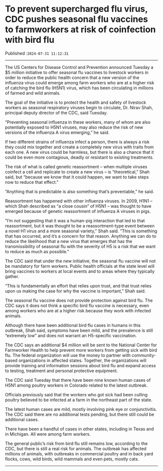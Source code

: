 # To prevent supercharged flu virus, CDC pushes seasonal flu vaccines to farmworkers at risk of coinfection with bird flu

Published :`2024-07-31 11:12:31`

---

The US Centers for Disease Control and Prevention announced Tuesday a $5 million initiative to offer seasonal flu vaccines to livestock workers in order to reduce the public health concern that a new version of the influenza virus could emerge among farm workers who are at a higher risk of catching the bird flu (H5N1) virus, which has been circulating in millions of farmed and wild animals.

The goal of the initiative is to protect the health and safety of livestock workers as seasonal respiratory viruses begin to circulate, Dr. Nirav Shah, principal deputy director of the CDC, said Tuesday.

“Preventing seasonal influenza in these workers, many of whom are also potentially exposed to H5N1 viruses, may also reduce the risk of new versions of the influenza A virus emerging,” he said.

If two different strains of influenza infect a person, there is always a risk they could mix together and create a completely new virus with traits from each one. A new virus could be harmless, but there is also a chance that it could be even more contagious, deadly or resistant to existing treatments.

The risk of what is called genetic reassortment – when multiple viruses coinfect a cell and replicate to create a new virus – is “theoretical,” Shah said, but “because we know that it could happen, we want to take steps now to reduce that effect.”

“Anything that is predictable is also something that’s preventable,” he said.

Reassortment has happened with other influenza viruses. In 2009, H1N1 – which Shah described as “a close cousin” of H5N1 – was thought to have emerged because of genetic reassortment of influenza A viruses in pigs.

“I’m not suggesting that it was a human-pig interaction that led to that reassortment, but it was thought to be a reassortment-type event between a novel H1 virus and a more seasonal variety,” Shah said. “This is something that has occurred, and it’s a concern for that reason. Anything we can do to reduce the likelihood that a new virus that emerges that has the transmissibility of seasonal flu with the severity of H5 is a risk that we want to reduce as much as possible.”

The CDC said that under the new initiative, the seasonal flu vaccine will not be mandatory for farm workers. Public health officials at the state level will bring vaccines to workers at local events and to areas where they typically gather.

“This is fundamentally an effort that relies upon trust, and that trust relies upon us making the case for why the vaccine is important,” Shah said.

The seasonal flu vaccine does not provide protection against bird flu. The CDC says it does not think a specific bird flu vaccine is necessary, even among workers who are at a higher risk because they work with infected animals.

Although there have been additional bird flu cases in humans in this outbreak, Shah said, symptoms have been mild, and the prevalence is still “extremely low” and does not warrant an H5-specific vaccination.

The CDC says an additional $4 million will be sent to the National Center for Farmworker Health to help prevent more workers from getting sick with bird flu. The federal organization will use the money to partner with community-based organizations in affected states. Together, the organizations will provide training and information sessions about bird flu and expand access to testing, treatment and personal protective equipment.

The CDC said Tuesday that there have been nine known human cases of H5N1 among poultry workers in Colorado related to the latest outbreak.

Officials previously said that the workers who got sick had been culling poultry believed to be infected at a farm in the northeast part of the state.

The latest human cases are mild, mostly involving pink eye or conjunctivitis. The CDC said there are no additional tests pending, but there still could be additional cases.

There have been a handful of cases in other states, including in Texas and in Michigan. All were among farm workers.

The general public’s risk from bird flu still remains low, according to the CDC, but there is still a real risk for animals. The outbreak has affected millions of animals, with outbreaks in commercial poultry and in back yard flocks, cows, wild birds, wild mammals and even pets, mostly cats.

---

